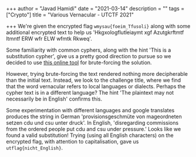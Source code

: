 +++
author = "Javad Hamidi"
date = "2021-03-14"
description = ""
tags = ["Crypto"]
title = "Various Vernacular - UTCTF 2021"

+++
We're given the encrypted flag `wmysau{foeim_Tfusoli}` along with some additional encrypted text to help us 'Hkgxologflutleiaymt xgf Azutgkrftmtf ltmntf ERW wfr ELW wfmtk Rkweq'.

Some familiarity with common cyphers, along with the hint 'This is a substitution cypher', give us a pretty good direction to pursue so we decided to use [this online tool](https://www.boxentriq.com/code-breaking/cryptogram "Substitution Cipher Solver Tool") for brute-forcing the solution.

However, trying brute-forcing the text rendered nothing more decipherable than the initial text. Instead, we look to the challenge title, where we find that the word vernacular refers to local languages or dialects. Perhaps the cypher text is in a different language? The hint 'The plaintext may not necessarily be in English' confirms this.

Some experimentation with different languages and google translates produces the string in German 'provisionsgeschmüte von mageordneten setzen cdu und csu unter druck'. In English, 'disregarding commissions from the ordered people put cdu and csu under pressure.' Looks like we found a valid substitution! Trying (using all English characters) on the encrypted flag, with attention to capitalisation, gave us `utflag{nicht_English}`.